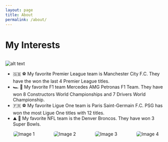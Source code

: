 ```yaml
---
layout: page
title: About
permalink: /about/
---
```



<style>
    /* Style looks pretty compact, trace grid-container and grid-item in the code */
    .grid-container {
        display: grid;
        grid-template-columns: repeat(auto-fill, minmax(150px, 1fr)); /* Dynamic columns */
        gap: 10px;
    }
    .grid-item {
        text-align: center;
    }
    .grid-item img {
        width: 100%;
        height: 200px; /* Fixed height for uniformity */
        object-fit: contain; /* Ensure the image fits within the fixed height */
    }
    .grid-item p {
        margin: 5px 0; /* Add some margin for spacing */
    }
    .image-gallery {
        display: flex;
        flex-wrap: nowrap;
        overflow-x: auto;
        gap: 10px;
        }
    .image-gallery img {
        max-height: 250px;
        object-fit: cover;
        border-radius: 5px;
    }
    img{
        max-height:350px;
        display: block;
        margin-left: auto;
        margin-right: auto;
    }
</style>

<!-- This grid_container class is for the CSS styling, the id is for JavaScript connection -->
# My Interests

<div class="grid-container" id="grid_container">
    <!-- content will be added here by JavaScript -->
</div>

<script>
    // 1. Make a connection to the HTML container defined in the HTML div
    var container = document.getElementById("grid_container");

    // 2. Define a JavaScript object for our http source and our data rows for the Living in the World grid
    var favorite_teams = [
        {"team": "https://upload.wikimedia.org/wikipedia/en/thumb/e/eb/Manchester_City_FC_badge.svg/632px-Manchester_City_FC_badge.svg.png?20180205235525", "name": "Manchester City FC", "description": "Favorite Premier League Team", "link": "{{ site.baseurl }}/manchester-city-quiz"},
        {"team": "https://upload.wikimedia.org/wikipedia/commons/2/21/Mercedes-Benz_in_Formula_One_logo.svg", "name": "Mercedes F1", "description": "Favorite Formula 1 Team", "link": "{{ site.baseurl }}/mercedes-f1-quiz"},
        {"team": "https://upload.wikimedia.org/wikipedia/en/a/a7/Paris_Saint-Germain_F.C..svg", "name": "PSG", "description": "Favorite Ligue 1 Team", "link": "{{ site.baseurl }}/psg-quiz"},
        {"team": "https://upload.wikimedia.org/wikipedia/en/4/44/Denver_Broncos_logo.svg", "name": "Denver Broncos", "description": "Favorite NFL Team", "link": "{{ site.baseurl }}/denver-broncos-quiz"},
    ]; 
    
    // 3. Build grid items inside of our container for each row of data
    for (const team of favorite_teams) {
        // Create a "div" with "class grid-item" for each row
        var gridItem = document.createElement("div");
        gridItem.className = "grid-item";

        // Create an anchor tag with the href attribute
        var link = document.createElement("a");
        link.href = team.link;

        // Add "img" HTML tag for the team
        var img = document.createElement("img");
        img.src = team.team;
        img.alt = team.name + " Team";

        // Append img to the link
        link.appendChild(img);

        // Add "p" HTML tag for the description
        var description = document.createElement("p");
        description.textContent = team.description;

        // Append the link and description to the grid item DIV
        gridItem.appendChild(link);
        gridItem.appendChild(description);

        // Append the grid item DIV to the container DIV
        container.appendChild(gridItem);
    }
</script>

![alt text](/NitinBstudent_2025/images/A3FA4A7B-3DC5-4890-8EF4-1A12097C9AE2_1_105_c.jpeg)

- 🇬🇧 ⚽️ My favorite Premier League team is Manchester City F.C. They have the won the last 4 Premier League titles.
- 🏎️ 🏁 My favorite F1 team Mercedes AMG Petronas F1 Team. They have won 8 Constructors World Championships and 7 Drivers World Championship.
- 🇫🇷 ⚽️ My favorite Ligue One team is Paris Saint-Germain F.C. PSG has won the most Ligue One titles with 12 titles.
- ⛰️ 🏈 My favorite NFL team is the Denver Broncos. They have won 3 Super Bowls.


<div class="image-gallery">
    <img src="{{site.baseurl}}/images/fae3f0b0-a4c4-49ee-90a5-a2b5c47005ed-aad7165e-56aa-423a-9453-3d85bd7bd67c.jpeg" alt="Image 1">
    <img src="{{site.baseurl}}/images/mercedes-amgwins-formula-1-champions_8.jpg" alt="Image 2">
    <img src="{{site.baseurl}}/images/Paris-Saint-Germain-celebration-PSG-vs-Dijon-Ligue-1-2019.jpg" alt="Image 3">
    <img src="{{site.baseurl}}/images/103369676-GettyImages-508989972.jpg" alt="Image 4">
</div>